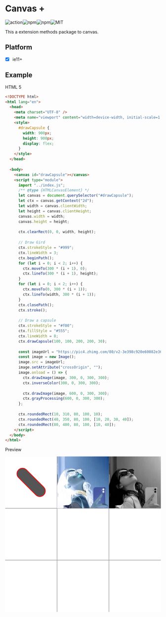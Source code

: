 # Canvas +

![action](https://img.shields.io/github/actions/workflow/status/White-Dews/canvas-plus/ci.yml)![npm](https://img.shields.io/npm/dw/@3r/canvas-plus)![npm](https://img.shields.io/npm/v/@3r/canvas-plus)![MIT](https://img.shields.io/npm/l/@3r/canvas-plus)

This a extension methods package to canvas.

## Platform

- [x] ie11+

## Example

HTML 5

```html
<!DOCTYPE html>
<html lang="en">
  <head>
    <meta charset="UTF-8" />
    <meta name="viewport" content="width=device-width, initial-scale=1.0" />
    <style>
      #drawCapsule {
        width: 900px;
        height: 900px;
        display: flex;
      }
    </style>
  </head>

  <body>
    <canvas id="drawCapsule"></canvas>
    <script type="module">
      import "../index.js";
      /** @type {HTMLCanvasElement} */
      let canvas = document.querySelector("#drawCapsule");
      let ctx = canvas.getContext("2d");
      let width = canvas.clientWidth;
      let height = canvas.clientHeight;
      canvas.width = width;
      canvas.height = height;

      ctx.clearRect(0, 0, width, height);

      // Draw Gird
      ctx.strokeStyle = "#999";
      ctx.lineWidth = 3;
      ctx.beginPath();
      for (let i = 0; i < 2; i++) {
        ctx.moveTo(300 * (i + 1), 0);
        ctx.lineTo(300 * (i + 1), height);
      }
      for (let i = 0; i < 2; i++) {
        ctx.moveTo(0, 300 * (i + 1));
        ctx.lineTo(width, 300 * (i + 1));
      }
      ctx.closePath();
      ctx.stroke();

      // Draw a capsule
      ctx.strokeStyle = "#f00";
      ctx.fillStyle = "#555";
      ctx.lineWidth = 8;
      ctx.drawCapsule(100, 100, 200, 200, 30);

      const imageUrl = "https://pic4.zhimg.com/80/v2-3e398c920e60082e366c05a52b38c913_720w.webp";
      const image = new Image();
      image.src = imageUrl;
      image.setAttribute("crossOrigin", "");
      image.onload = () => {
        ctx.drawImage(image, 300, 0, 300, 300);
        ctx.inverseColor(300, 0, 300, 300);

        ctx.drawImage(image, 600, 0, 300, 300);
        ctx.grayProcessing(600, 0, 300, 300);
      };

      ctx.roundedRect(10, 310, 80, 100, 10);
      ctx.roundedRect(40, 350, 80, 100, [10, 20, 30, 40]);
      ctx.roundedRect(80, 400, 80, 100, [10, 40]);
    </script>
  </body>
</html>
```

Preview

![](./demo/preview.png)
